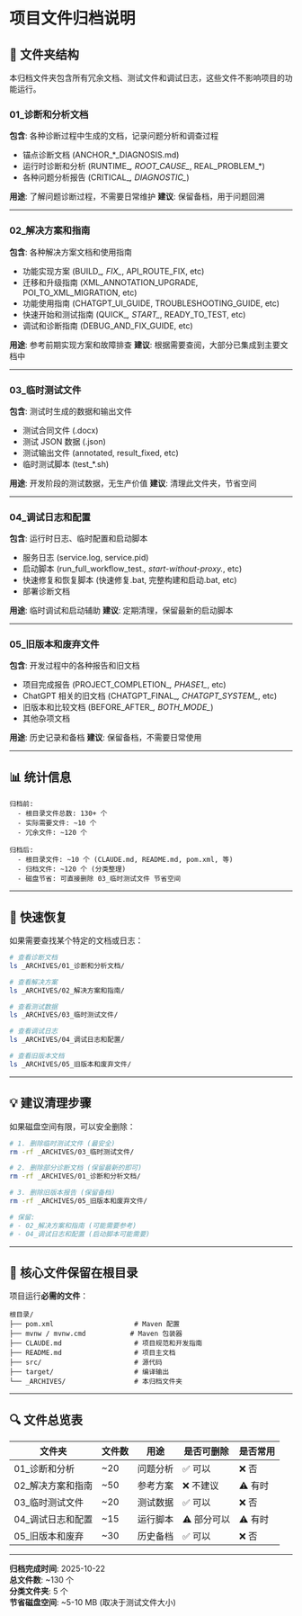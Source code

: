 # 项目文件归档说明

## 📁 文件夹结构

本归档文件夹包含所有冗余文档、测试文件和调试日志，这些文件不影响项目的功能运行。

### 01_诊断和分析文档
**包含**: 各种诊断过程中生成的文档，记录问题分析和调查过程
- 锚点诊断文档 (ANCHOR_*_DIAGNOSIS.md)
- 运行时诊断和分析 (RUNTIME_*, ROOT_CAUSE_*, REAL_PROBLEM_*)
- 各种问题分析报告 (CRITICAL_*, DIAGNOSTIC_*)

**用途**: 了解问题诊断过程，不需要日常维护
**建议**: 保留备档，用于问题回溯

---

### 02_解决方案和指南
**包含**: 各种解决方案文档和使用指南
- 功能实现方案 (BUILD_*, FIX_*, API_ROUTE_FIX, etc)
- 迁移和升级指南 (XML_ANNOTATION_UPGRADE, POI_TO_XML_MIGRATION, etc)
- 功能使用指南 (CHATGPT_UI_GUIDE, TROUBLESHOOTING_GUIDE, etc)
- 快速开始和测试指南 (QUICK_*, START_*, READY_TO_TEST, etc)
- 调试和诊断指南 (DEBUG_AND_FIX_GUIDE, etc)

**用途**: 参考前期实现方案和故障排查
**建议**: 根据需要查阅，大部分已集成到主要文档中

---

### 03_临时测试文件
**包含**: 测试时生成的数据和输出文件
- 测试合同文件 (.docx)
- 测试 JSON 数据 (.json)
- 测试输出文件 (annotated, result_fixed, etc)
- 临时测试脚本 (test_*.sh)

**用途**: 开发阶段的测试数据，无生产价值
**建议**: 清理此文件夹，节省空间

---

### 04_调试日志和配置
**包含**: 运行时日志、临时配置和启动脚本
- 服务日志 (service.log, service.pid)
- 启动脚本 (run_full_workflow_test.*, start-without-proxy.*, etc)
- 快速修复和恢复脚本 (快速修复.bat, 完整构建和启动.bat, etc)
- 部署诊断文档

**用途**: 临时调试和启动辅助
**建议**: 定期清理，保留最新的启动脚本

---

### 05_旧版本和废弃文件
**包含**: 开发过程中的各种报告和旧文档
- 项目完成报告 (PROJECT_COMPLETION_*, PHASE1_*, etc)
- ChatGPT 相关的旧文档 (CHATGPT_FINAL_*, CHATGPT_SYSTEM_*, etc)
- 旧版本和比较文档 (BEFORE_AFTER_*, BOTH_MODE_*)
- 其他杂项文档

**用途**: 历史记录和备档
**建议**: 保留备档，不需要日常使用

---

## 📊 统计信息

```
归档前:
  - 根目录文件总数: 130+ 个
  - 实际需要文件: ~10 个
  - 冗余文件: ~120 个

归档后:
  - 根目录文件: ~10 个 (CLAUDE.md, README.md, pom.xml, 等)
  - 归档文件: ~120 个 (分类整理)
  - 磁盘节省: 可直接删除 03_临时测试文件 节省空间
```

---

## 🚀 快速恢复

如果需要查找某个特定的文档或日志：

```bash
# 查看诊断文档
ls _ARCHIVES/01_诊断和分析文档/

# 查看解决方案
ls _ARCHIVES/02_解决方案和指南/

# 查看测试数据
ls _ARCHIVES/03_临时测试文件/

# 查看调试日志
ls _ARCHIVES/04_调试日志和配置/

# 查看旧版本文档
ls _ARCHIVES/05_旧版本和废弃文件/
```

---

## 💡 建议清理步骤

如果磁盘空间有限，可以安全删除：

```bash
# 1. 删除临时测试文件 (最安全)
rm -rf _ARCHIVES/03_临时测试文件/

# 2. 删除部分诊断文档 (保留最新的即可)
rm -rf _ARCHIVES/01_诊断和分析文档/

# 3. 删除旧版本报告 (保留备档)
rm -rf _ARCHIVES/05_旧版本和废弃文件/

# 保留:
# - 02_解决方案和指南 (可能需要参考)
# - 04_调试日志和配置 (启动脚本可能需要)
```

---

## 📝 核心文件保留在根目录

项目运行**必需的文件**：

```
根目录/
├── pom.xml                    # Maven 配置
├── mvnw / mvnw.cmd           # Maven 包装器
├── CLAUDE.md                  # 项目规范和开发指南
├── README.md                  # 项目主文档
├── src/                       # 源代码
├── target/                    # 编译输出
└── _ARCHIVES/                 # 本归档文件夹
```

---

## 🔍 文件总览表

| 文件夹 | 文件数 | 用途 | 是否可删除 | 是否常用 |
|--------|--------|------|----------|---------|
| 01_诊断和分析 | ~20 | 问题分析 | ✅ 可以 | ❌ 否 |
| 02_解决方案和指南 | ~50 | 参考方案 | ❌ 不建议 | ⚠️ 有时 |
| 03_临时测试文件 | ~20 | 测试数据 | ✅ 可以 | ❌ 否 |
| 04_调试日志和配置 | ~15 | 运行脚本 | ⚠️ 部分可以 | ⚠️ 有时 |
| 05_旧版本和废弃 | ~30 | 历史备档 | ✅ 可以 | ❌ 否 |

---

**归档完成时间**: 2025-10-22  
**总文件数**: ~130 个  
**分类文件夹**: 5 个  
**节省磁盘空间**: ~5-10 MB (取决于测试文件大小)

